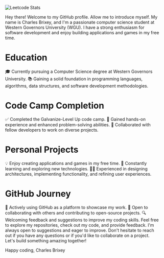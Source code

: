 ![Leetcode Stats](https://leetcard.jacoblin.cool/Brixsta)

Hey there! Welcome to my GitHub profile. Allow me to introduce myself. My name is Charles Brixey, and I'm a passionate computer science student at Western Governors University (WGU). I have a strong enthusiasm for software development and enjoy building applications and games in my free time.

# Education
🎓 Currently pursuing a Computer Science degree at Western Governors University.
📚 Gaining a solid foundation in programming languages, algorithms, data structures, and software development methodologies.

# Code Camp Completion
✅ Completed the Galvanize-Level Up code camp.
🚀 Gained hands-on experience and enhanced problem-solving abilities.
🤝 Collaborated with fellow developers to work on diverse projects.

# Personal Projects
💡 Enjoy creating applications and games in my free time.
🌱 Constantly learning and exploring new technologies.
🧑‍💻 Experienced in designing architectures, implementing functionality, and refining user experiences.

# GitHub Journey
🚀 Actively using GitHub as a platform to showcase my work.
👥 Open to collaborating with others and contributing to open-source projects.
🔍 Welcoming feedback and suggestions to improve my coding skills.
Feel free to explore my repositories, check out my code, and provide feedback. I'm always open to suggestions and eager to improve. Don't hesitate to reach out if you have any questions or if you'd like to collaborate on a project. Let's build something amazing together!

Happy coding,
Charles Brixey
